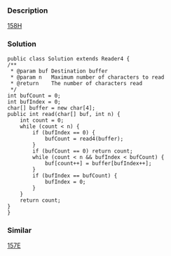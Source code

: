 ### Description
[158H](https://leetcode.com/problems/read-n-characters-given-read4-ii-call-multiple-times/description/)

### Solution

    public class Solution extends Reader4 {
    /**
     * @param buf Destination buffer
     * @param n   Maximum number of characters to read
     * @return    The number of characters read
     */
    int bufCount = 0;
    int bufIndex = 0;
    char[] buffer = new char[4];
    public int read(char[] buf, int n) {
        int count = 0;
        while (count < n) {
            if (bufIndex == 0) {
                bufCount = read4(buffer);
            }
            if (bufCount == 0) return count;
            while (count < n && bufIndex < bufCount) {
                buf[count++] = buffer[bufIndex++];
            }
            if (bufIndex == bufCount) {
                bufIndex = 0;
            }
        }
        return count;
    }
    }

### Similar
[157E](https://leetcode.com/problems/read-n-characters-given-read4/description/)
